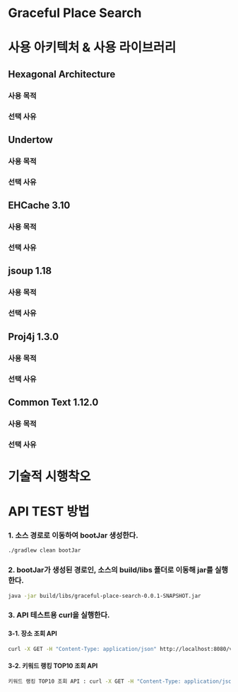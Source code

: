# Graceful Place Search

# 사용 아키텍처 & 사용 라이브러리

## Hexagonal Architecture
### 사용 목적
### 선택 사유

## Undertow
### 사용 목적
### 선택 사유

## EHCache 3.10
### 사용 목적
### 선택 사유

## jsoup 1.18
### 사용 목적
### 선택 사유


## Proj4j 1.3.0
### 사용 목적
### 선택 사유

## Common Text 1.12.0
### 사용 목적
### 선택 사유

# 기술적 시행착오

# API TEST 방법

### 1. 소스 경로로 이동하여 bootJar 생성한다.
```bash
./gradlew clean bootJar
```

### 2. bootJar가 생성된 경로인, 소스의 build/libs 폴더로 이동해 jar를 실행한다.
```bash
java -jar build/libs/graceful-place-search-0.0.1-SNAPSHOT.jar
```

### 3. API 테스트용 curl을 실행한다.
#### 3-1. 장소 조회 API
```bash
curl -X GET -H "Content-Type: application/json" http://localhost:8080/v1/places/${placeName}
```

#### 3-2. 키워드 랭킹 TOP10 조회 API
```bash
키워드 랭킹 TOP10 조회 API : curl -X GET -H "Content-Type: application/json" http://localhost:8080/v1/places/search/keywords
```
